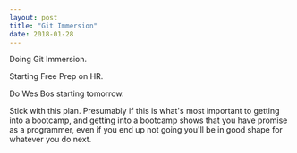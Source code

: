 ```yaml
---
layout: post
title: "Git Immersion"
date: 2018-01-28
---
```


Doing Git Immersion.

Starting Free Prep on HR.

Do Wes Bos starting tomorrow.


Stick with this plan. Presumably if this is what's most important to getting into a bootcamp, and getting into a bootcamp shows that you have promise as a programmer, even if you end up not going you'll be in good shape for whatever you do next.
